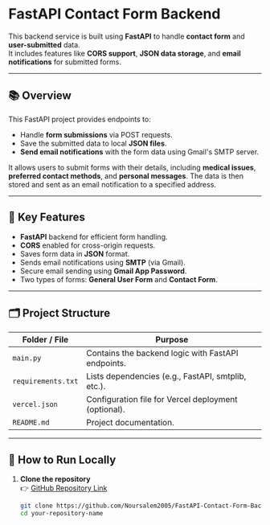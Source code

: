 # FastAPI Contact Form Backend

This backend service is built using **FastAPI** to handle **contact form** and **user-submitted** data.  
It includes features like **CORS support**, **JSON data storage**, and **email notifications** for submitted forms.

---

## 📚 Overview

This FastAPI project provides endpoints to:
- Handle **form submissions** via POST requests.
- Save the submitted data to local **JSON files**.
- **Send email notifications** with the form data using Gmail's SMTP server.

It allows users to submit forms with their details, including **medical issues**, **preferred contact methods**, and **personal messages**. The data is then stored and sent as an email notification to a specified address.

---

## 🌟 Key Features

- **FastAPI** backend for efficient form handling.
- **CORS** enabled for cross-origin requests.
- Saves form data in **JSON** format.
- Sends email notifications using **SMTP** (via Gmail).
- Secure email sending using **Gmail App Password**.
- Two types of forms: **General User Form** and **Contact Form**.

---

## 🗂️ Project Structure

| Folder / File          | Purpose                                  |
|------------------------|------------------------------------------|
| `main.py`              | Contains the backend logic with FastAPI endpoints. |
| `requirements.txt`     | Lists dependencies (e.g., FastAPI, smtplib, etc.). |
| `vercel.json`          | Configuration file for Vercel deployment (optional). |
| `README.md`            | Project documentation.                  |

---

## 🚀 How to Run Locally

1. **Clone the repository**  
   👉 [GitHub Repository Link](https://github.com/Noursalem2005/FastAPI-Contact-Form-Backend)

   ```bash
   git clone https://github.com/Noursalem2005/FastAPI-Contact-Form-Backend
   cd your-repository-name
